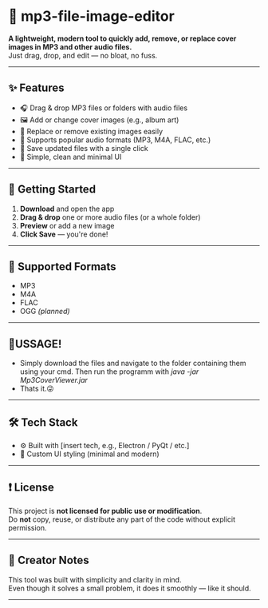 # 🎵 mp3-file-image-editor

**A lightweight, modern tool to quickly add, remove, or replace cover images in MP3 and other audio files.**  
Just drag, drop, and edit — no bloat, no fuss.

---

## ✨ Features

- 🎧 Drag & drop MP3 files or folders with audio files  
- 🖼️ Add or change cover images (e.g., album art)
- 🔁 Replace or remove existing images easily
- 🧠 Supports popular audio formats (MP3, M4A, FLAC, etc.)
- 💾 Save updated files with a single click
- 🌱 Simple, clean and minimal UI

---

## 🚀 Getting Started

1. **Download** and open the app
2. **Drag & drop** one or more audio files (or a whole folder)
3. **Preview** or add a new image
4. **Click Save** — you're done!

---

## 📂 Supported Formats

- MP3
- M4A
- FLAC
- OGG *(planned)*

---

## 👀USSAGE!

- Simply download the files and navigate to the folder containing them using your cmd. Then run the programm with *java -jar Mp3CoverViewer.jar*
- Thats it.😜

---

## 🛠️ Tech Stack

- ⚙️ Built with [insert tech, e.g., Electron / PyQt / etc.]
- 🌈 Custom UI styling (minimal and modern)

---

## ❗ License

This project is **not licensed for public use or modification**.  
Do **not** copy, reuse, or distribute any part of the code without explicit permission.

---

## 🤍 Creator Notes

This tool was built with simplicity and clarity in mind.  
Even though it solves a small problem, it does it smoothly — like it should.

---

